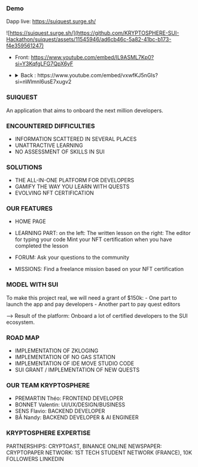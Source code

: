 ### Demo ###

Dapp live: https://suiquest.surge.sh/

![https://suiquest.surge.sh/](https://github.com/KRYPTOSPHERE-SUI-Hackathon/suiquest/assets/11545946/ad6cb46c-5a82-41bc-b173-f4e359561247)

- Front: https://www.youtube.com/embed/IL9ASML7Kp0?si=Y3KqfgLFG7QpX6yF

- <details>
      <summary> Back : https://www.youtube.com/embed/vxwfKJ5nGIs?si=nWlmnl6usE7xugv2</summary>
      Our backend currently already permit to detect compilation error.
      <img width="843" alt="Capture d’écran 2023-10-22 à 11 31 38" src="https://github.com/KRYPTOSPHERE-SUI-Hackathon/suiquest/assets/11545946/2ab8a384-1679-4f56-b782-85a5eebe1403">
    </details>


### SUIQUEST ###

An application that aims to onboard the next million developers.

### ENCOUNTERED DIFFICULTIES ###

- INFORMATION SCATTERED IN SEVERAL PLACES
- UNATTRACTIVE LEARNING
- NO ASSESSMENT OF SKILLS IN SUI

### SOLUTIONS ###

- THE ALL-IN-ONE PLATFORM FOR DEVELOPERS
- GAMIFY THE WAY YOU LEARN WITH QUESTS
- EVOLVING NFT CERTIFICATION

### OUR FEATURES ###

- HOME PAGE

- LEARNING PART:
    on the left: The written lesson
    on the right: The editor for typing your code
    Mint your NFT certification when you have completed the lesson

- FORUM: Ask your questions to the community

- MISSIONS: Find a freelance mission based on your NFT certification

### MODEL WITH SUI ###

To make this project real, we will need a grant of $150k:
    - One part to launch the app and pay developers
    - Another part to pay quest editors

--> Result of the platform: Onboard a lot of certified developers to the SUI ecosystem.

### ROAD MAP ###

- IMPLEMENTATION OF ZKLOGING
- IMPLEMENTATION OF NO GAS STATION
- IMPLEMENTATION OF IDE MOVE STUDIO CODE
- SUI GRANT / IMPLEMENTATION OF NEW QUESTS

### OUR TEAM KRYPTOSPHERE ###

- PREMARTIN Théo: FRONTEND DEVELOPER
- BONNET Valentin: UI/UX/DESIGN/BUSINESS
- SENS Flavio: BACKEND DEVELOPER
- BÂ Nandy: BACKEND DEVELOPER & AI ENGINEER

### KRYPTOSPHERE EXPERTISE ###

PARTNERSHIPS: CRYPTOAST, BINANCE
ONLINE NEWSPAPER: CRYPTOPAPER
NETWORK: 1ST TECH STUDENT NETWORK (FRANCE), 10K FOLLOWERS LINKEDIN

  


  
  


 
